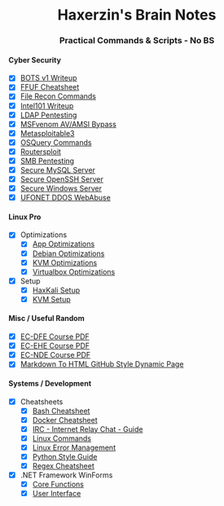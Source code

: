 <h1 align="center">Haxerzin's Brain Notes</h1>

<h3 align="center">Practical Commands & Scripts - No BS</h3>

#### Cyber Security

- [x] [BOTS v1 Writeup](https://github.com/haxerzin/Brain-Notes/blob/main/CyberSec/BOTSv1_Writeup.md)
- [x] [FFUF Cheatsheet](https://github.com/haxerzin/Brain-Notes/blob/main/CyberSec/FFUF%20Cheatsheet.md)
- [x] [File Recon Commands](https://github.com/haxerzin/Brain-Notes/blob/main/CyberSec/File%20Recon%20Commands.md)
- [x] [Intel101 Writeup](https://github.com/haxerzin/Brain-Notes/blob/main/CyberSec/Intel101_Writeup.md)
- [x] [LDAP Pentesting](https://github.com/haxerzin/Brain-Notes/blob/main/CyberSec/LDAP%20Pentesting.md)
- [x] [MSFvenom AV/AMSI Bypass](https://github.com/haxerzin/Brain-Notes/blob/main/CyberSec/MSFvenom%20Bypass.md)
- [x] [Metasploitable3](https://github.com/haxerzin/Brain-Notes/blob/main/CyberSec/Metasploitable3.md)
- [x] [OSQuery Commands](https://github.com/haxerzin/Brain-Notes/blob/main/CyberSec/OSQuery%20Commands.md)
- [x] [Routersploit](https://github.com/haxerzin/Brain-Notes/blob/main/CyberSec/Routersploit.md)
- [x] [SMB Pentesting](https://github.com/haxerzin/Brain-Notes/blob/main/CyberSec/SMB%20Pentesting.md)
- [x] [Secure MySQL Server](https://github.com/haxerzin/Brain-Notes/blob/main/CyberSec/Secure%20MySQL%20Server.md)
- [x] [Secure OpenSSH Server](https://github.com/haxerzin/Brain-Notes/blob/main/CyberSec/Secure%20OpenSSH%20Server.md)
- [x] [Secure Windows Server](https://github.com/haxerzin/Brain-Notes/blob/main/CyberSec/Secure%20Windows%20SMB%20Server.md)
- [x] [UFONET DDOS WebAbuse](https://github.com/haxerzin/Brain-Notes/blob/main/CyberSec/Ufonet.md)

#### Linux Pro

- [x] Optimizations
	- [x] [App Optimizations](https://github.com/haxerzin/Brain-Notes/blob/main/LinuxPro/Optimizations/App%20Optimizations.md)
	- [x] [Debian Optimizations](https://github.com/haxerzin/Brain-Notes/blob/main/LinuxPro/Optimizations/Debian%20Optimizations.md)
	- [x] [KVM Optimizations](https://github.com/haxerzin/Brain-Notes/blob/main/LinuxPro/Optimizations/KVM%20Optimization.md)
	- [x] [Virtualbox Optimizations](https://github.com/haxerzin/Brain-Notes/blob/main/LinuxPro/Optimizations/VirtualBox%20Optimizations.md)
- [x] Setup
	- [x] [HaxKali Setup](https://github.com/haxerzin/Brain-Notes/blob/main/LinuxPro/Setup/HaxKali.md)
	- [x] [KVM Setup](https://github.com/haxerzin/Brain-Notes/blob/main/LinuxPro/Setup/KVM%20Setup.md)

#### Misc / Useful Random

- [x] [EC-DFE Course PDF](https://github.com/haxerzin/Brain-Notes/blob/main/Misc/EC-DFE_Course.7z)
- [x] [EC-EHE Course PDF](https://github.com/haxerzin/Brain-Notes/blob/main/Misc/EC-EHE_Course.7z)
- [x] [EC-NDE Course PDF](https://github.com/haxerzin/Brain-Notes/blob/main/Misc/EC_NDE_Course.7z)
- [x] [Markdown To HTML GitHub Style Dynamic Page](https://github.com/haxerzin/Brain-Notes/blob/main/Misc/Markdown_to_HTML_GitHubStyled.html)

#### Systems / Development

- [x] Cheatsheets
	- [x] [Bash Cheatsheet](https://github.com/haxerzin/Brain-Notes/blob/main/SysDev/Cheatsheets/Bash%20Cheatsheet.md)
	- [x] [Docker Cheatsheet](https://github.com/haxerzin/Brain-Notes/blob/main/SysDev/Cheatsheets/Docker%20Cheatsheet.md)
	- [x] [IRC - Internet Relay Chat - Guide](https://github.com/haxerzin/Brain-Notes/blob/main/SysDev/Cheatsheets/IRC%20Guide.md)
	- [x] [Linux Commands](https://github.com/haxerzin/Brain-Notes/blob/main/SysDev/Cheatsheets/Linux%20Commands.md)
	- [x] [Linux Error Management](https://github.com/haxerzin/Brain-Notes/blob/main/SysDev/Cheatsheets/Linux%20Error%20Management.md)
	- [x] [Python Style Guide](https://github.com/haxerzin/Brain-Notes/blob/main/SysDev/Cheatsheets/Python%20Style%20Guide.md)
	- [x] [Regex Cheatsheet](https://github.com/haxerzin/Brain-Notes/blob/main/SysDev/Cheatsheets/Regex%20Cheatsheet.md)
- [x] .NET Framework WinForms
	- [x] [Core Functions](https://github.com/haxerzin/Brain-Notes/blob/main/SysDev/DotNET%20WinForms/Core%20Functions.md)
	- [x] [User Interface](https://github.com/haxerzin/Brain-Notes/blob/main/SysDev/DotNET%20WinForms/User%20Interface.md)

